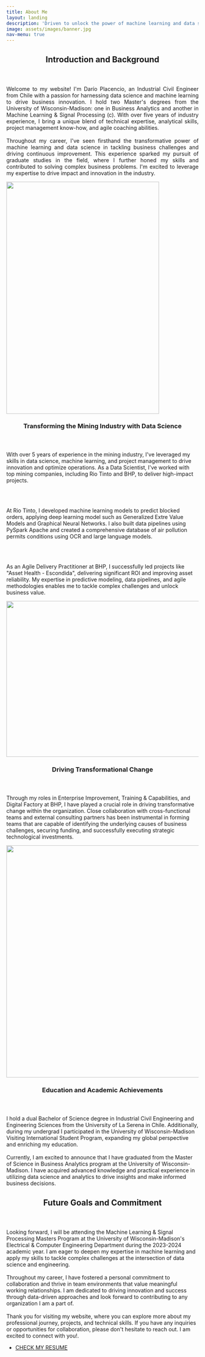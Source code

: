 ```yaml
---
title: About Me
layout: landing
description: 'Driven to unlock the power of machine learning and data science to drive innovation and tackle complex business challenges.'	 	
image: assets/images/banner.jpg
nav-menu: true
---
```


<style>
    #one .inner {
        text-align: justify;
    }
</style>

<!-- Main -->
<div id="main">

<!-- One -->
<section id="one">
	<div class="inner">
		<header class="major">
			<h2>Introduction and Background</h2>
		</header>
		<p>Welcome to my website! I'm Darío Placencio, an Industrial Civil Engineer from Chile with a passion for harnessing data science and machine learning to drive business innovation. I hold two Master's degrees from the University of Wisconsin-Madison: one in Business Analytics and another in Machine Learning & Signal Processing (c). With over five years of industry experience, I bring a unique blend of technical expertise, analytical skills, project management know-how, and agile coaching abilities.
		<br><br>
		Throughout my career, I've seen firsthand the transformative power of machine learning and data science in tackling business challenges and driving continuous improvement. This experience sparked my pursuit of graduate studies in the field, where I further honed my skills and contributed to solving complex business problems. I'm excited to leverage my expertise to drive impact and innovation in the industry.</p>
	</div>
</section>

<!-- Two -->
<section id="two" class="spotlights">
	<section>
		<a href="generic.html" class="image">
			<img src="{% link assets/images/pic13.jpg %}" alt="" data-position="center center" width="400" height="609"/>
		</a>
		<div class="content">
			<div class="inner">
				<header class="major">
					<h3>Transforming the Mining Industry with Data Science</h3>
				</header>
				<p>With over 5 years of experience in the mining industry, I've leveraged my skills in data science, machine learning, and project management to drive innovation and optimize operations. As a Data Scientist, I've worked with top mining companies, including Rio Tinto and BHP, to deliver high-impact projects.</p>
				<br><br>
				<p>At Rio Tinto, I developed machine learning models to predict blocked orders, applying deep learning model such as Generalized Extre Value Models and Graphical Neural Networks. I also built data pipelines using PySpark Apache and created a comprehensive database of air pollution permits conditions using OCR and large language models.</p>
				<br><br>
				<p>As an Agile Delivery Practitioner at BHP, I successfully led projects like "Asset Health - Escondida", delivering significant ROI and improving asset reliability. My expertise in predictive modeling, data pipelines, and agile methodologies enables me to tackle complex challenges and unlock business value.</p>
			</div>
		</div>
	</section>
	<section>
		<a href="generic.html" class="image">
			<img src="{% link assets/images/pic14.jpg %}" alt="" data-position="top center" width="576" height="409"/>
		</a>
		<div class="content">
			<div class="inner">
				<header class="major">
					<h3>Driving Transformational Change</h3>
				</header>
				<p>Through my roles in Enterprise Improvement, Training & Capabilities, and Digital Factory at BHP, I have played a crucial role in driving transformative change within the organization. Close collaboration with cross-functional teams and external consulting partners has been instrumental in forming teams that are capable of identifying the underlying causes of business challenges, securing funding, and successfully executing strategic technological investments.</p>
			</div>
		</div>
	</section>
	<section>
		<a href="generic.html" class="image">
			<img src="{% link assets/images/pic15.jpg %}" alt="" data-position="25% 25%" width="576" height="609"/>
		</a>
		<div class="content">
			<div class="inner">
				<header class="major">
					<h3>Education and Academic Achievements</h3>
				</header>
				<p>I hold a dual Bachelor of Science degree in Industrial Civil Engineering and Engineering Sciences from the University of La Serena in Chile. Additionally, during my undergrad I participated in the University of Wisconsin-Madison Visiting International Student Program, expanding my global perspective and enriching my education.
				<br><br>
				Currently, I am excited to announce that I have graduated from the Master of Science in Business Analytics program at the University of Wisconsin-Madison. I have acquired advanced knowledge and practical experience in utilizing data science and analytics to drive insights and make informed business decisions.</p>
			</div>
		</div>
	</section>
</section>

<!-- Three -->
<section id="three">
	<div class="inner">
		<header class="major">
			<h2>Future Goals and Commitment</h2>
		</header>
		<p>Looking forward, I will be attending the Machine Learning & Signal Processing Masters Program at the University of Wisconsin-Madison's Electrical & Computer Engineering Department during the 2023-2024 academic year. I am eager to deepen my expertise in machine learning and apply my skills to tackle complex challenges at the intersection of data science and engineering.
		<br><br>
		Throughout my career, I have fostered a personal commitment to collaboration and thrive in team environments that value meaningful working relationships. I am dedicated to driving innovation and success through data-driven approaches and look forward to contributing to any organization I am a part of.
		<br><br>
		Thank you for visiting my website, where you can explore more about my professional journey, projects, and technical skills. If you have any inquiries or opportunities for collaboration, please don't hesitate to reach out. I am excited to connect with you!.</p>
		<ul class="actions">
			<li><a href="resume.html" class="button next">CHECK MY RESUME</a></li>
		</ul>
	</div>
</section>

</div>
